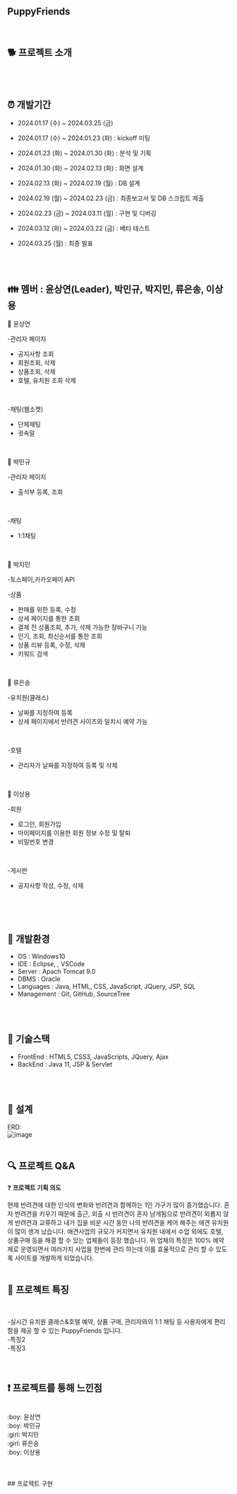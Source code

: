 ## PuppyFriends  
<br/>

## :dog2: 프로젝트 소개
<br/>
<br/>

## :alarm_clock: 개발기간
- 2024.01.17 (수) ~ 2024.03.25 (금)
- 2024.01.17 (수) ~ 2024.01.23 (화) : kickoff 미팅

- 2024.01.23 (화) ~ 2024.01.30 (화) : 분석 및 기획

- 2024.01.30 (화) ~ 2024.02.13 (화) : 화면 설계

- 2024.02.13 (화) ~ 2024.02.19 (월) : DB 설계

- 2024.02.19 (월) ~ 2024.02.23 (금) : 최종보고서 및 DB 스크립트 제출

- 2024.02.23 (금) ~ 2024.03.11 (월) : 구현 및 디버깅

- 2024.03.12 (화) ~ 2024.03.22 (금) : 베타 테스트

- 2024.03.25 (월) : 최종 발표

<br/>
<br/>

## :family: 멤버 : 윤상연(Leader), 박민규, 박지민, 류은송, 이상용
:boy: 윤상연 
<br/>

-관리자 페이지
- 공지사항 조회
- 회원조회, 삭제
- 상품조회, 삭제
- 호텔, 유치원 조회 삭제
<br/>

-채팅(웹소켓)
- 단체채팅
- 귓속말
<br/>

:boy: 박민규
<br/>

-관리자 페이지<br/>
- 출석부 등록, 조회
<br/>

-채팅
- 1:1채팅
<br/>

:girl: 박지민
<br/>

-토스페이,카카오페이 API
<br/>

-상품
- 판매를 위한 등록, 수정
- 상세 페이지를 통한 조회
- 결제 전 상품조회, 추가, 삭제 가능한 장바구니 기능
- 인기, 조회, 최신순서를 통한 조회
- 상품 리뷰 등록, 수정, 삭제
- 키워드 검색
<br/>

:girl: 류은송
<br/>

-유치원(클래스)
- 날짜를 지정하여 등록
- 상세 페이지에서 반려견 사이즈와 일치시 예약 가능
<br/>

-호텔
- 관리자가 날짜를 지정하여 등록 및 삭제
<br/>

:boy: 이상용
<br/>

-회원
- 로그인, 회원가입
- 마이페이지를 이용한 회원 정보 수정 및 탈퇴
- 비밀번호 변경
<br/>

-게시판
- 공지사항 작성, 수정, 삭제
<br/>
<br/>
<br/>

## :wrench: 개발환경
- OS : Windows10
- IDE : Eclipse, , VSCode
- Server : Apach Tomcat 9.0
- DBMS : Oracle
- Languages : Java, HTML, CSS, JavaScript, JQuery, JSP, SQL
- Management : Git, GitHub, SourceTree
<br/>
<br/>

## :pushpin: 기술스택
- FrontEnd : HTML5, CSS3, JavaScripts, JQuery, Ajax
- BackEnd : Java 11, JSP & Servlet
<br/>
<br/>

## :floppy_disk: 설계
ERD:
<br/>
![image](https://github.com/hijimin/puppyFriends/assets/147786615/25de1f20-27f5-42ef-a991-7316584da368)
<br/>
<br/>

## :mag: 프로젝트 Q&A
:question: **프로젝트 기획 의도**
<br/>

현재 반려견에 대한 인식의 변화와 반려견과 함께하는 1인 가구가 많이 증가했습니다.
혼자 반려견을 키우기 때문에 출근, 외출 시 반려견이 혼자 남게됨으로 반려견이 외롭지 않게 반려견과 교류하고 내가 집을 비운 시간 동안 나의 반려견을 케어 해주는 애견 유치원이 많이 생겨 났습니다.
애견사업의 규모가 커지면서 유치원 내에서 수업 외에도 호텔, 상품구매 등을 해결 할 수 있는 업체들이 등장 했습니다.
위 업체의 특징은 100% 예약제로 운영되면서 여러가지 사업을 한번에 관리 하는데 이를 효율적으로 관리 할 수 있도록 사이트를 개발하게 되었습니다.
<br/>
<br/>

## :hatched_chick: 프로젝트 특징
<br/>

-실시간 유치원 클래스&호텔 예약, 상품 구매, 관리자와의 1:1 채팅 등 사용자에게 편리함을 제공 할 수 있는 PuppyFriends 입니다.<br/>
-특징2<br/>
-특징3<br/>
<br/>
<br/>

## :heavy_exclamation_mark: 프로젝트를 통해 느낀점
<br/>
:boy: 윤상연
<br/>
:boy: 박민규
<br/>
:girl: 박지민
<br/>
:girl: 류은송
<br/>
:boy: 이상용  
<br/>
<br/>
<br/>
<br/>
## 프로젝트 구현

